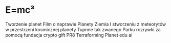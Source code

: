 # E=mc³
Tworzenie planet Film o naprawie Planety Ziemia I stworzeniu z meteorytów w przestrzeni kosmicznej planety Tupnne tak zwanego Parku rozrywki za pomocą fundacja crypto gift PR8 Terraforming Planet edu ai 
